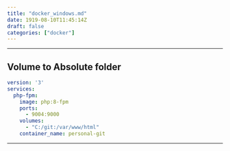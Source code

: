 ```yaml
---
title: "docker_windows.md"
date: 1919-08-10T11:45:14Z
draft: false
categories: ["docker"]
---
```




---

## Volume to Absolute folder

```yaml
version: '3'
services:
  php-fpm:
    image: php:8-fpm
    ports:
      - 9004:9000
    volumes:
      - "C:/git:/var/www/html"
    container_name: personal-git
```


---

